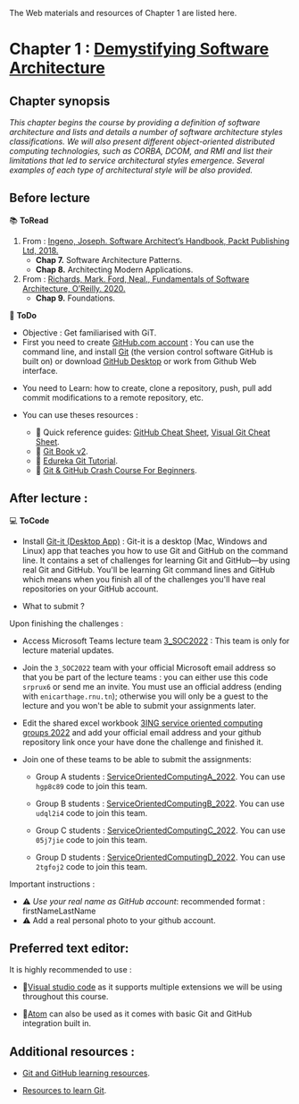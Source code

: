 
The Web materials and resources of Chapter 1 are listed here.

# Chapter 1 : [Demystifying Software Architecture](https://github.com/neilabenlakhal/neilabenlakhal.github.io/tree/master/2020-2021Lecture/SOC/Chapter_1)

## Chapter synopsis
*This chapter begins the course by providing a definition of software architecture and lists and details a number of software architecture styles classifications. We will also present different object-oriented distributed computing technologies, such as CORBA, DCOM, and RMI and list their limitations that led to service architectural styles emergence. Several examples of each type of architectural style will be also provided.*

## Before lecture

📚 **ToRead**

1. From : [Ingeno, Joseph. Software Architect’s Handbook, Packt Publishing Ltd, 2018.](https://github.com/neilabenlakhal/neilabenlakhal.github.io/blob/master/2020-2021Lecture/SOC/Chapter_1/ToRead/Software%20Architect’s%20Handbook.pdf)
   * **Chap 7.** Software Architecture Patterns.
   * **Chap 8.** Architecting Modern Applications.
2. From : [Richards, Mark. Ford, Neal., Fundamentals of Software Architecture, O’Reilly. 2020.](https://github.com/neilabenlakhal/neilabenlakhal.github.io/blob/master/2020-2021Lecture/SOC/Chapter_1/ToRead/Fundamentals%20of%20Software%20Architecture.pdf)
   * **Chap 9.** Foundations.


📝 **ToDo**

* Objective : Get familiarised with GiT.
* First you need to create [GitHub.com account](http://github.com) : You can use the command line, and install [Git](https://git-scm.com/downloads) (the version control software GitHub is built on) or download [GitHub Desktop](https://desktop.github.com/) or work from Github Web interface.
- You need to Learn:  how to create, clone a repository, push, pull add commit modifications to a remote repository, etc.

- You can use theses resources : 

  * 🔗 Quick reference guides: [GitHub Cheat Sheet](https://training.github.com/), [Visual Git Cheat Sheet](https://ndpsoftware.com/git-cheatsheet.html).
  * 🔗 [Git Book v2](https://git-scm.com/book/en/v2).
  * 🔗 [Edureka Git Tutorial](https://www.youtube.com/watch?v=xuB1Id2Wxak).
  * 🔗 [Git & GitHub Crash Course For Beginners](https://www.youtube.com/watch?v=SWYqp7iY_Tc&t=193s).
  
  

## After lecture : 

💻 **ToCode** 

- Install [Git-it (Desktop App)](https://github.com/jlord/git-it-electron/releases) : Git-it is a desktop (Mac, Windows and Linux) app that teaches you how to use Git and GitHub on the command line. It contains a set of challenges for learning Git and GitHub—by using real Git and GitHub. You'll be learning Git command lines and GitHub which means when you finish all of the challenges you'll have real repositories on your GitHub account.

- What to submit ?

Upon finishing the challenges : 


   - Access Microsoft Teams lecture team [3_SOC2022](https://teams.microsoft.com/l/team/19%3aMEiRChRURbidsGLbg22vLjghxS2YhTGU7J9ovSHHpYE1%40thread.tacv2/conversations?groupId=7d6b776d-e6f8-4925-a125-0651c6cffb28&tenantId=dbd6664d-4eb9-46eb-99d8-5c43ba153c61) : This team is only for lecture material updates.
  
   - Join the `3_SOC2022` team with your official Microsoft email address so that you be part of the lecture teams : you can either use this code `srprux6` or send me an invite. You must use an official address (ending with `enicarthage.rnu.tn`); otherwise you will only be a guest to the lecture and you won't be able to submit your assignments later.

   - Edit the shared excel workbook [3ING service oriented computing groups 2022](https://teams.microsoft.com/l/file/64B0971B-04DC-418D-BCE8-E8799FDDB5E2?tenantId=dbd6664d-4eb9-46eb-99d8-5c43ba153c61&fileType=xlsx&objectUrl=https%3A%2F%2Fmohetn.sharepoint.com%2Fsites%2F3_SOC2022950%2FShared%20Documents%2FGeneral%2F3ING%20service%20oriented%20computing%20groups_21-22.xlsx&baseUrl=https%3A%2F%2Fmohetn.sharepoint.com%2Fsites%2F3_SOC2022950&serviceName=teams&threadId=19:MEiRChRURbidsGLbg22vLjghxS2YhTGU7J9ovSHHpYE1@thread.tacv2&groupId=7d6b776d-e6f8-4925-a125-0651c6cffb28) and add your official email address and your github repository link once your have done the challenge and finished it.
  
   - Join one of these teams to be able to submit the assignments: 

      - Group A students : [ServiceOrientedComputingA_2022](https://teams.microsoft.com/l/team/19%3a_k-ppS9-6Tq7dVeZUkeec3N_BIPqjU6fXQp2TbOJWZw1%40thread.tacv2/conversations?groupId=3da195b6-6b92-4c4a-8164-24c8273f5c76&tenantId=dbd6664d-4eb9-46eb-99d8-5c43ba153c61). You can use `hgp8c89` code to join this team. 

      - Group B students : [ServiceOrientedComputingB_2022](https://teams.microsoft.com/l/team/19%3aX5NRf_EcJwi0um3Mhk5jv71C1UzKiYE_sgYGQvCqfQE1%40thread.tacv2/conversations?groupId=46dac224-922c-4b19-9488-2dc44b33f7eb&tenantId=dbd6664d-4eb9-46eb-99d8-5c43ba153c61). You can use `udql2i4` code to join this team. 

      - Group C students : [ServiceOrientedComputingC_2022](https://teams.microsoft.com/l/team/19%3aUAnaVx2kLy3YoSicmM98Bh9e4tIT9oI2IyVoFXj103k1%40thread.tacv2/conversations?groupId=161f7d7f-4fcc-4bfb-88ff-ab0a516fb70a&tenantId=dbd6664d-4eb9-46eb-99d8-5c43ba153c61).  You can use `05j7jie` code to join this team.
  
      - Group D students : [ServiceOrientedComputingD_2022](https://teams.microsoft.com/l/team/19%3anY1iD7ZwEv87_8qXGLtxtwSdIhcLk5jKpdy4aco-V101%40thread.tacv2/conversations?groupId=7650d099-a158-44b1-a366-ca6059fafafd&tenantId=dbd6664d-4eb9-46eb-99d8-5c43ba153c61). You can use `2tgfoj2` code to join this team. 

  
Important instructions : 

- ⚠ *Use your real name as GitHub account*: recommended format : firstNameLastName
- ⚠ Add a real personal photo to your github account.


## Preferred text editor:
  
It is highly recommended to use :

* 🔗[Visual studio code](https://code.visualstudio.com/docs/setup/setup-overview) as it supports multiple extensions we will be using throughout this course.

* 🔗[Atom](https://atom.io/) can also be used as it comes with basic Git and GitHub integration built in.

## Additional resources :

- [Git and GitHub learning resources](https://docs.github.com/en/github/getting-started-with-github/git-and-github-learning-resources).

- [Resources to learn Git](https://try.github.io/).
